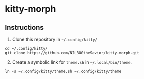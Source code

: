 # kitty-morph

## Instructions

1. Clone this repository in `~/.config/kitty/`

```
cd ~/.config/kitty/
git clone https://github.com/NILBOGtheSavior/kitty-morph.git
```

2. Create a symbolic link for `theme.sh` in `~/.local/bin/theme`.
```
ln -s ~/.config/kitty/theme.sh ~/.config/kitty/theme
```

